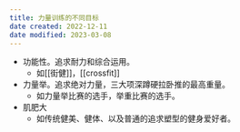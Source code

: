 ```yaml
---
title: 力量训练的不同目标
date created: 2022-12-11
date modified: 2023-03-08
---
```


- 功能性。追求耐力和综合运用。
	- 如[[街健]]，[[crossfit]]
- 力量举。追求绝对力量，三大项深蹲硬拉卧推的最高重量。
	- 如力量举比赛的选手，举重比赛的选手。
- 肌肥大
	- 如传统健美、健体、以及普通的追求塑型的健身爱好者。
